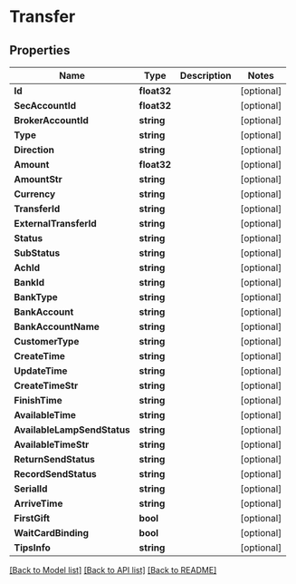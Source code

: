# Transfer

## Properties

Name | Type | Description | Notes
------------ | ------------- | ------------- | -------------
**Id** | **float32** |  | [optional] 
**SecAccountId** | **float32** |  | [optional] 
**BrokerAccountId** | **string** |  | [optional] 
**Type** | **string** |  | [optional] 
**Direction** | **string** |  | [optional] 
**Amount** | **float32** |  | [optional] 
**AmountStr** | **string** |  | [optional] 
**Currency** | **string** |  | [optional] 
**TransferId** | **string** |  | [optional] 
**ExternalTransferId** | **string** |  | [optional] 
**Status** | **string** |  | [optional] 
**SubStatus** | **string** |  | [optional] 
**AchId** | **string** |  | [optional] 
**BankId** | **string** |  | [optional] 
**BankType** | **string** |  | [optional] 
**BankAccount** | **string** |  | [optional] 
**BankAccountName** | **string** |  | [optional] 
**CustomerType** | **string** |  | [optional] 
**CreateTime** | **string** |  | [optional] 
**UpdateTime** | **string** |  | [optional] 
**CreateTimeStr** | **string** |  | [optional] 
**FinishTime** | **string** |  | [optional] 
**AvailableTime** | **string** |  | [optional] 
**AvailableLampSendStatus** | **string** |  | [optional] 
**AvailableTimeStr** | **string** |  | [optional] 
**ReturnSendStatus** | **string** |  | [optional] 
**RecordSendStatus** | **string** |  | [optional] 
**SerialId** | **string** |  | [optional] 
**ArriveTime** | **string** |  | [optional] 
**FirstGift** | **bool** |  | [optional] 
**WaitCardBinding** | **bool** |  | [optional] 
**TipsInfo** | **string** |  | [optional] 

[[Back to Model list]](../README.md#documentation-for-models) [[Back to API list]](../README.md#documentation-for-api-endpoints) [[Back to README]](../README.md)



